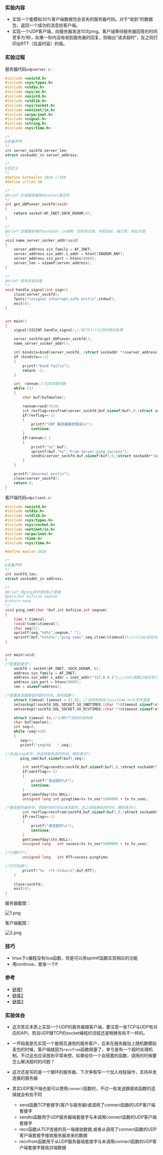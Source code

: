 ### 实验内容

- 实现一个能模拟30%客户端数据包会丢失的服务器代码。对于“收到”的数据包，返回一个成功的消息给客户端。
- 实现一个UDP客户端，向服务器发送10次ping。客户端等待服务器回答的时间至多为1秒，如果一秒内没有收到服务器的回复，则输出“请求超时”，反之则打印出RTT（往返时延）的值。



### 实验过程

服务器代码`udpserver.c:`

```c
#include <unistd.h> 
#include <sys/types.h>
#include <stdio.h>
#include <sys/un.h>
#include <unistd.h>
#include <stdlib.h>
#include <sys/socket.h>
#include <netinet/in.h>
#include <arpa/inet.h>
#include <signal.h>
#include <string.h>
#include <sys/time.h>

/*
@变量声明
*/
int server_sockfd,server_len;
struct sockaddr_in server_address;

/*
@宏定义
*/
#define bufmaxlen 1024 //1KB
#define urllen 50

/*
@brief:生成服务器端的socket描述符
*/
int get_UDPsever_sockfd(void)
{
    return socket(AF_INET,SOCK_DGRAM,0);
}

/*
@brief:设置服务端的sockaddr_in结构，包括协议族，本机地址，端口号，地址长度
*/
void name_server_socker_addr(void)
{
    server_address.sin_family = AF_INET;
    server_address.sin_addr.s_addr = htonl(INADDR_ANY);
    server_address.sin_port = htons(8080);
    server_len = sizeof(server_address);
}

/*
@brief:信号异常处理
*/
void handle_signal(int sign){
    close(server_sockfd);
    fputs("\nsignal interrupt,safe exit\n",stdout);
    exit(0);
}


int main()
{
    signal(SIGINT,handle_signal);//按下Ctrl+C的时候的处理

    server_sockfd=get_UDPsever_sockfd();
    name_server_socker_addr();

    int bindsta=bind(server_sockfd, (struct sockaddr *)&server_address, server_len);
    if (bindsta==-1)
    {
        printf("bind fail\n");
        return -1;
    }

    int  rannum;//生成的随机数
    while (1)
    {
        char buf[bufmaxlen];

        rannum=rand()%10;
        int revflag=recvfrom(server_sockfd,buf,sizeof(buf),0,(struct sockaddr*)&server_address,&server_len);
        if(revflag==-1)
        {
            printf("UDP 服务器接收错误\n");
            continue;
        }
        if(rannum>2 )
        {
            printf("%s",buf);
            sprintf(buf,"%s","From Server:ping success");
            sendto(server_sockfd,buf,sizeof(buf),0,(struct sockaddr*)&server_address,server_len);          
        }
    } 

    printf("abnormal exit\n");
    close(server_sockfd);
    return 0;
}
```



客户端代码`udpclient.c:`

```c
#include <unistd.h>
#include <stdio.h>
#include <stdlib.h>
#include <sys/types.h>
#include <sys/socket.h>
#include <netinet/in.h>
#include <arpa/inet.h>
#include <time.h>
#include <sys/time.h>

#define maxlen 1024

/*
@变量声明
*/
int sockfd,len;
struct sockaddr_in address;

/*
@brief:将ping命令放到buf里面
@para:buf bufsize seqnum
@return:none
*/
void ping_cmd(char *buf,int bufsize,int seqnum)
{
    time_t timeval;
    (void)time(&timeval);
    char seq[5];
    sprintf(seq,"%d%s",seqnum," ");
    sprintf(buf,"%s%s%s","ping seq=",seq,ctime(&timeval));//ctime会自动换行,不用加换行符
}


int main(void)
{
/*配置套接字*/
    sockfd = socket(AF_INET, SOCK_DGRAM, 0);
    address.sin_family = AF_INET;
    address.sin_addr.s_addr = inet_addr("127.0.0.1");//inet函数已经实现了字节转换的功能了
    address.sin_port = htons(8080);
    len = sizeof(address);

/*配置发送跟接收的超时时间，避免阻塞*/
    struct timeval timeout = {1,0}; //该结构体在<sys/time.h>头文件里面
    setsockopt(sockfd,SOL_SOCKET,SO_SNDTIMEO,(char *)&timeout,sizeof(struct timeval));
    setsockopt(sockfd,SOL_SOCKET,SO_RCVTIMEO,(char *)&timeout,sizeof(struct timeval));

    struct timeval tv;//计算RTT用到的结构体
    char buf[maxlen];
    int seq=0;
    while (seq!=10)
    {
       seq++;
       printf("seq=%d   ",seq);

/*发送ping命令，并且获取发送的时间，微秒表示*/
       ping_cmd(buf,sizeof(buf),seq);

        int sentflag=sendto(sockfd,buf,sizeof(buf),0,(struct sockaddr*)&address,len);
        if(sentflag==-1)
        {
            printf("发送超时\n");
            continue;
        }
        gettimeofday(&tv,NULL);
        unsigned long int pingtime=tv.tv_sec*1000000 + tv.tv_usec;

/*接收服务器命令，若超时则打印出请求超时，反之获取接收的时间，微妙表示*/
        int revflag=recvfrom(sockfd,buf,sizeof(buf),0,(struct sockaddr*)&address,&len);
        if(revflag==-1)
        {
            printf("请求超时\n");
            continue;
        }
        gettimeofday(&tv,NULL);
        unsigned long   int sucess=tv.tv_sec*1000000 + tv.tv_usec;

/*计算RTT*/
        unsigned long   int RTT=sucess-pingtime;

/*打印结果*/
        printf("%s  rtt:%ldus\n",buf,RTT);
    }
    
    close(sockfd);
    exit(0);
}
```



服务器截图：

![1.png](https://i.loli.net/2020/05/02/EPupoXsJl46GhSL.png)





客户端截图：

![2.png](https://i.loli.net/2020/05/02/thRgdSP1zO6cnqB.png)



### 技巧
- linux下c编程没有itoa函数，但是可以用sprintf函数实现相应的功能
- 用continue，能省一个if



### 参考
- [链接1](https://blog.csdn.net/newger/article/details/2459113)
- [链接2](https://blog.csdn.net/deyuzhi/article/details/51814934)
- [链接3](https://blog.csdn.net/gufeijunchi/article/details41545279)




### 实验体会

- 这次其实本质上实现一个UDP的服务器跟客户端，要注意一些TCP与UDP有对应的API，而且UDP跟TCP的socket编程的流程还是稍微有些不一样的。

- 一开始我是先实现一个能相互通信的服务客户，后来在服务器加上随机数模拟丢包的时候，客户端就因为`recvfrom`函数阻塞了，幸亏是有一个超时处理机制。不过这也应该放到平常来想，如果给你一个会阻塞的函数，调用的时候要怎么解决超时的问题？

- 这次还是写的是一个循环的服务器，下次争取写一个加入线程操作，支持并发连接的服务器

- 其实UDP客户端也是可以使用`connect`函数的，不过一些发送跟接收函数的选择就会有些不同

  - send函数TCP套接字(客户与服务器)或调用了connect函数的UDP客户端套接字
  - sendto函数用于UDP服务器端套接字与未调用connect函数的UDP客户端套接字
  - recv函数从TCP连接的另一端接收数据,或者从调用了connect函数的UDP客户端套接字接收服务器发来的数据
  - recvfrom函数用于从UDP服务器端套接字与未调用connect函数的UDP客户端套接字接收对端数据

  